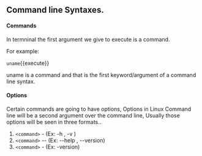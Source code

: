 ## Command line Syntaxes.

#### Commands
In termninal the first argument we give to execute is a command.

For example:

`uname`{{execute}} 

uname is a command and that is the first keyword/argument of a command line syntax.

#### Options

Certain commands are going to have options, Options in Linux Command line will be a second argument over the command line, Usually those options will be seen in three formats..
  1. `<command>`  -<single character> (Ex: -h , -v )
  2. `<command>` --<single word>  (Ex: --help , --version)
  3. `<command>` -<single word> (Ex: -version)
